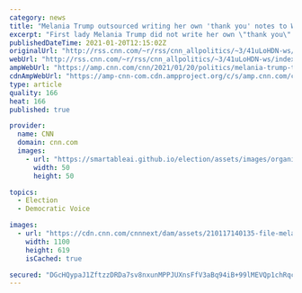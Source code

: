 ```yaml
---
category: news
title: "Melania Trump outsourced writing her own 'thank you' notes to White House residence staff"
excerpt: "First lady Melania Trump did not write her own \"thank you\" notes to the White House residence staff who have cared for her and her family for the last four years, according to two sources with knowledge of the notes and Trump's handling of them.\n    \n"
publishedDateTime: 2021-01-20T12:15:02Z
originalUrl: "http://rss.cnn.com/~r/rss/cnn_allpolitics/~3/41uLoHDN-ws/index.html"
webUrl: "http://rss.cnn.com/~r/rss/cnn_allpolitics/~3/41uLoHDN-ws/index.html"
ampWebUrl: "https://amp.cnn.com/cnn/2021/01/20/politics/melania-trump-thank-you-notes/index.html"
cdnAmpWebUrl: "https://amp-cnn-com.cdn.ampproject.org/c/s/amp.cnn.com/cnn/2021/01/20/politics/melania-trump-thank-you-notes/index.html"
type: article
quality: 166
heat: 166
published: true

provider:
  name: CNN
  domain: cnn.com
  images:
    - url: "https://smartableai.github.io/election/assets/images/organizations/cnn.com-50x50.jpg"
      width: 50
      height: 50

topics:
  - Election
  - Democratic Voice

images:
  - url: "https://cdn.cnn.com/cnnnext/dam/assets/210117140135-file-melania-trump-november-2020-super-tease.jpg"
    width: 1100
    height: 619
    isCached: true

secured: "DGcHQypaJ1ZftzzDRDa7sv8nxunMPPJUXnsFfV3aBq94iB+99lMEVQp1chRqcOfnxxbj4bdhgc+e5NQuB83Nd1TT65qq6F62/nXCa+xN75BEDyE+mGDPGSwho5lbITgPDFftNpkPEPAd52H0vGJ1UqtmvlUvax9qX/EojvEL7eBchmVRwQ+WMnmryeiWWnT/fVX2CnHy/zlVQl0/AwfDcPuLxJBixIl1shgLXvbhmlpdvtwf0cQas28gVnzzhqqCZgD+JHJVS7KIWKf6rrHVBOfBvKBN0zPT3ZIvM3h4bzYnrk5e2LU1kOOWXJo+jYNTqd1801ACQbfmyANxilOlKZPxh7lix5NVf/ltQAL6BMU=;Bd2cRwmk8qt2qYKWFb8xag=="
---
```


